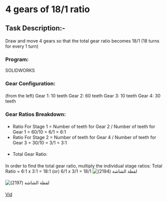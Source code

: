 # 4 gears of 18/1 ratio
#### 
## Task Description:-
####
Draw and move 4 gears so that the total gear ratio becomes 18/1 (18 turns for every 1 turn)
#### 
### Program:
SOLIDWORKS
####
### Gear Configuration:
#### 
(from the left)
Gear 1: 10 teeth
Gear 2: 60 teeth
Gear 3: 10 teeth
Gear 4: 30 teeth
#### 
### Gear Ratios Breakdown:
#### 
- Ratio For Stage 1 = Number of teeth for Gear 2 / Number of teeth for Gear 1 = 60/10 = 6/1 = 6:1
- Ratio For Stage 2 = Number of teeth for Gear 4 / Number of teeth for Gear 3 = 30/10 = 3/1 = 3:1
####
- Total Gear Ratio:
####
In order to find the total gear ratio, multiply the individual stage ratios:
Total Ratio = 6:1 x 3:1 = 18:1 (or) 6/1 x 3/1 = 18/1
![‏‏لقطة الشاشة (2194)](https://github.com/user-attachments/assets/e274b219-c41c-4586-bf1a-09c9d8787fa2)
#### 
![‏‏لقطة الشاشة (2197)](https://github.com/user-attachments/assets/381111cb-2d7d-4e08-b182-60c90592e940)
#### 
[Vid](https://github.com/user-attachments/assets/d74bb4f4-f5a5-4065-b69a-dd7651589275)
#### 
